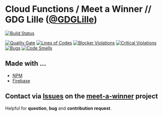 # Cloud Functions / Meet a Winner // GDG Lille ([@GDGLille](https://twitter.com/GDGLille)) 

[![Build Status](http://jenkins.bodul.fr/buildStatus/icon?job=GDG-Lille/meet-a-winner-functions/master)](http://jenkins.bodul.fr/job/GDG-Lille/meet-a-winner-functions/master)

[![Quality Gate](https://sonarcloud.io/api/badges/gate?key=meet-a-winner-functions)](https://sonarcloud.io/dashboard/index/meet-a-winner-functions)
[![Lines of Codes](https://sonarcloud.io/api/badges/measure?key=meet-a-winner-functions&metric=ncloc&blinking=true)](https://sonarcloud.io/dashboard/index/meet-a-winner-functions)
[![Blocker Violations](https://sonarcloud.io/api/badges/measure?key=meet-a-winner-functions&metric=blocker_violations&blinking=true)](https://sonarcloud.io/dashboard/index/meet-a-winner-functions)
[![Critical Violations](https://sonarcloud.io/api/badges/measure?key=meet-a-winner-functions&metric=critical_violations&blinking=true)](https://sonarcloud.io/dashboard/index/meet-a-winner-functions)
[![Bugs](https://sonarcloud.io/api/badges/measure?key=meet-a-winner-functions&metric=bugs&blinking=true)](https://sonarcloud.io/dashboard/index/meet-a-winner-functions)
[![Code Smells](https://sonarcloud.io/api/badges/measure?key=meet-a-winner-functions&metric=code_smells&blinking=true)](https://sonarcloud.io/dashboard/index/meet-a-winner-functions)

## Made with ...
* [NPM](https://www.npmjs.com/) 
* [Firebase](https://firebase.google.com)

## Contact via [Issues](https://github.com/GDG-Lille/meet-a-winner/issues) on the [meet-a-winner](https://github.com/GDG-Lille/meet-a-winner) project
Helpful for **question**, **bug** and **contribution request**.

